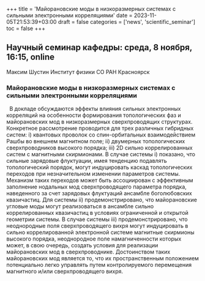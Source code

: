 +++
title = 'Майорановские моды в низкоразмерных системах с сильными электронными корреляциями'
date = 2023-11-05T21:53:39+03:00
draft = false
categories = ['news', 'scientific_seminar']
toc = false
+++

## Научный семинар кафедры: среда, 8 ноября, 16:15, online

Максим Шустин
Институт физики СО РАН
Красноярск

### Майорановские моды в низкоразмерных системах с сильными электронными корреляциями
 
В докладе обсуждаются эффекты влияния сильных электронных корреляций на особенности формирования топологических фаз и майорановских мод в низкоразмерных сверхпроводящих структурах. Конкретное рассмотрение проводится для трех различных гибридных систем: i) квантовых проволок со спин-орбитальных взаимодействием Рашбы во внешнем магнитном поле; ii) двумерных топологических сверхпроводников высокого порядка; iii) 2D сильно коррелированных систем с магнитными скирмионами. В случае системы i) показано, что сильные зарядовые флуктуации, имея тенденцию подавлять топологический порядок, могут индуцировать каскад топологических переходов при незначительном изменении параметров системы. Механизм таких переходов может быть ассоциирован с эффективным заполнение нодальных мод сверхпроводящего параметра порядка, наведенного за счет зарядовых флуктуаций ансамбле боголюбовских квазичастиц. Для системы ii) продемонстрировано, что майорановские угловые моды могут реализоваться в ансамбле сильно коррелированных квазичастиц в условиях ограниченной и открытой геометрии системы. В случае системы iii) продемонстрировано, что неоднородные поля сверхпроводящего вихря могут индуцировать в сильно коррелированной электронной системе магнитные скирмионы высокого порядка, неоднородное поле намагниченности которых может, в свою очередь, создать условия для реализации майорановских мод в сверхпроводнике. Достоинством таких майорановских мод является то, что их пространственным положением потенциально легко управлять путем контролируемого перемещения магнитного и/или сверхпроводящего вихря.